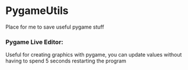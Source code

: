 # PygameUtils
Place for me to save useful pygame stuff

### Pygame Live Editor: 
Useful for creating graphics with pygame, you can update values without having to spend 5 seconds restarting the program
